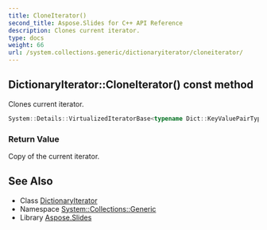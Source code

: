 ```yaml
---
title: CloneIterator()
second_title: Aspose.Slides for C++ API Reference
description: Clones current iterator.
type: docs
weight: 66
url: /system.collections.generic/dictionaryiterator/cloneiterator/
---
```

## DictionaryIterator::CloneIterator() const method


Clones current iterator.

```cpp
System::Details::VirtualizedIteratorBase<typename Dict::KeyValuePairType> * System::Collections::Generic::DictionaryIterator<Dict>::CloneIterator() const override
```


### Return Value

Copy of the current iterator.

## See Also

* Class [DictionaryIterator](../)
* Namespace [System::Collections::Generic](../../)
* Library [Aspose.Slides](../../../)
